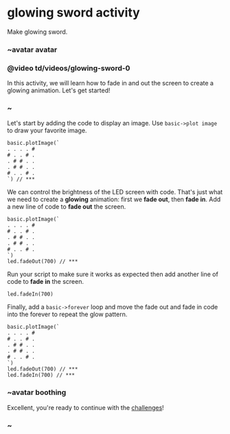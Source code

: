 # glowing sword activity

Make glowing sword.

### ~avatar avatar

### @video td/videos/glowing-sword-0

In this activity, we will learn how to fade in and out the screen to create a glowing animation. Let's get started!

### ~

Let's start by adding the code to display an image. Use `basic->plot image` to draw your favorite image.

```
basic.plotImage(`
. . . . #
# . . # .
. # # . .
. # # . .
# . . # .
`) // ***
```

We can control the brightness of the LED screen with code. That's just what we need to create a **glowing** animation: first we **fade out**, then **fade in**. Add a new line of code to **fade out** the screen.

```
basic.plotImage(`
. . . . #
# . . # .
. # # . .
. # # . .
# . . # .
`)
led.fadeOut(700) // ***
```

Run your script to make sure it works as expected then add another line of code to **fade in** the screen.

```
led.fadeIn(700)
```

Finally, add a `basic->forever` loop and move the fade out and fade in code into the forever to repeat the glow pattern.

```
basic.plotImage(`
. . . . #
# . . # .
. # # . .
. # # . .
# . . # .
`)
led.fadeOut(700) // ***
led.fadeIn(700) // ***
```

### ~avatar boothing

Excellent, you're ready to continue with the [challenges](/lessons/glowing-sword/challenges)!

### ~

